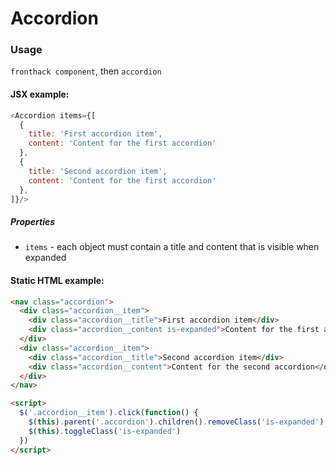 # Accordion

### Usage

`fronthack component`, then `accordion`

#### JSX example:

```js
<Accordion items={[
  {
    title: 'First accordion item',
    content: 'Content for the first accordion'
  },
  {
    title: 'Second accordion item',
    content: 'Content for the first accordion'
  },
]}/>
```

##### Properties

* `items` - each object must contain a title and content that is visible when expanded

#### Static HTML example:

```html
<nav class="accordion">
  <div class="accordion__item">
    <div class="accordion__title">First accordion item</div>
    <div class="accordion__content is-expanded">Content for the first accordion</div>
  </div>
  <div class="accordion__item">
    <div class="accordion__title">Second accordion item</div>
    <div class="accordion__content">Content for the second accordion</div>
  </div>
</nav>

<script>
  $('.accordion__item').click(function() {
    $(this).parent('.accordion').children().removeClass('is-expanded')
    $(this).toggleClass('is-expanded')
  })
</script>
```